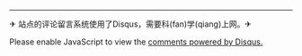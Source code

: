 ---

<p>✈ 站点的评论留言系统使用了Disqus，需要科(fan)学(qiang)上网。✈</p>
<div id="disqus_thread"></div>

<script>

/**
*  RECOMMENDED CONFIGURATION VARIABLES: EDIT AND UNCOMMENT THE SECTION BELOW TO INSERT DYNAMIC VALUES FROM YOUR PLATFORM OR CMS.
*  LEARN WHY DEFINING THESE VARIABLES IS IMPORTANT: https://disqus.com/admin/universalcode/#configuration-variables*/
/*
var disqus_config = function () {
var disqus_shortname = '{{ site.disqus }}'; // required: replace example with your forum shortname
};
*/
(function() { // DON'T EDIT BELOW THIS LINE
var d = document, s = d.createElement('script');
s.src = 'https://bh3nvn-blog.disqus.com/embed.js';
s.setAttribute('data-timestamp', +new Date());
(d.head || d.body).appendChild(s);
})();
</script>
<noscript>Please enable JavaScript to view the <a href="https://disqus.com/?ref_noscript">comments powered by Disqus.</a></noscript>
                                

